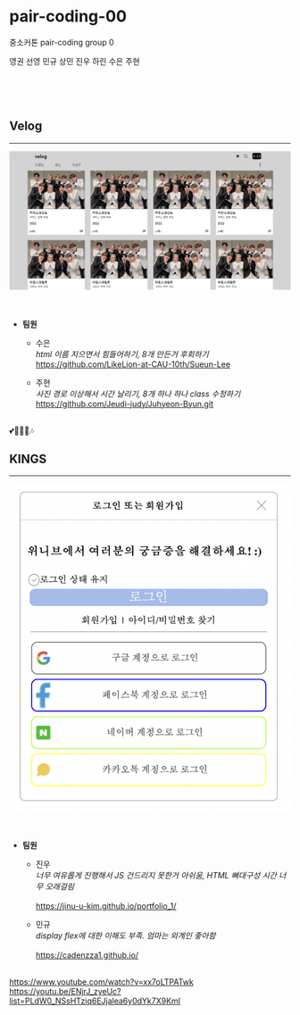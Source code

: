 # pair-coding-00
중소커톤 pair-coding group 0


영권 선영
민규 상민 진우 하린 수은 주현




<br><br><br>

## Velog
---

<img src="velog.png">
<br><br>


<br>

* __팀원__

    * 수은
    <br> _html 이름 지으면서 힘들어하기,  8개 만든거 후회하기_
    <br> https://github.com/LikeLion-at-CAU-10th/Sueun-Lee <br>

    * 주현
    <br> _사진 경로 이상해서 시간 날리기, 8개 하나 하나 class 수정하기_
    <br> https://github.com/Jeudi-judy/Juhyeon-Byun.git <br>

<br> 💕🥲😶‍🌫️🎶

## KINGS
---

<img src="login.png">
<br><br>


<br>

* __팀원__

    * 진우 
    <br> _너무 여유롭게 진행해서 JS 건드리지 못한거 아쉬움, HTML 뼈대구성 시간 너무 오래걸림_ <br>
    <br> https://jinu-u-kim.github.io/portfolio_1/ <br>

    * 민규 
    <br> _display flex에 대한 이해도 부족. 엄마는 외계인 좋아함_ <br>
    <br> https://cadenzza1.github.io/ <br>

<br> https://www.youtube.com/watch?v=xx7oLTPATwk 
<br> https://youtu.be/ENjrJ_zyeUc?list=PLdW0_NSsHTziq6EJjalea6y0dYk7X9KmI <br>
